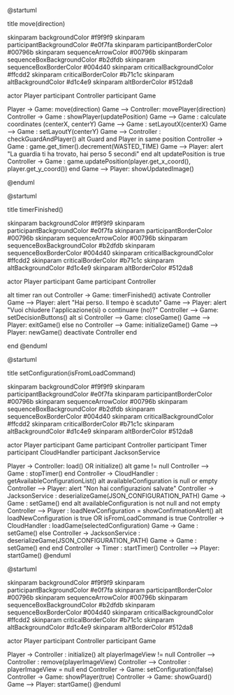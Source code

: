 @startuml

title move(direction)

skinparam backgroundColor #f9f9f9
skinparam participantBackgroundColor #e0f7fa
skinparam participantBorderColor #00796b
skinparam sequenceArrowColor #00796b
skinparam sequenceBoxBackgroundColor #b2dfdb
skinparam sequenceBoxBorderColor #004d40
skinparam criticalBackgroundColor #ffcdd2
skinparam criticalBorderColor #b71c1c
skinparam altBackgroundColor #d1c4e9
skinparam altBorderColor #512da8

actor Player
participant Controller
participant Game

Player -> Game: move(direction)
Game --> Controller: movePlayer(direction)
Controller -> Game : showPlayer(updatePosition)
Game --> Game : calculate coordinates (centerX, centerY)
Game --> Game : setLayoutX(centerX)
Game --> Game : setLayoutY(centerY)
Game --> Controller : checkGuardAndPlayer()
alt Guard and Player in same position
    Controller -> Game : game.get_timer().decrement(WASTED_TIME)
    Game --> Player: alert "La guardia ti ha trovato, hai perso 5 secondi"
end
alt updatePosition is true
    Controller -> Game : game.updatePosition(player.get_x_coord(), player.get_y_coord())
end
Game --> Player: showUpdatedImage()

@enduml



@startuml

title timerFinished()

skinparam backgroundColor #f9f9f9
skinparam participantBackgroundColor #e0f7fa
skinparam participantBorderColor #00796b
skinparam sequenceArrowColor #00796b
skinparam sequenceBoxBackgroundColor #b2dfdb
skinparam sequenceBoxBorderColor #004d40
skinparam criticalBackgroundColor #ffcdd2
skinparam criticalBorderColor #b71c1c
skinparam altBackgroundColor #d1c4e9
skinparam altBorderColor #512da8


actor Player
participant Game
participant Controller


alt timer ran out
Controller -> Game: timerFinished()
activate Controller
Game --> Player: alert "Hai perso. Il tempo è scaduto"
Game --> Player: alert "Vuoi chiudere l'applicazione(sì) o continuare (no)?"
Controller --> Game: setDecisionButtons()
alt sì
    Controller --> Game: closeGame()
    Game --> Player: exitGame()
else no
    Controller --> Game: initializeGame()
    Game --> Player: newGame()
    deactivate Controller
end


end
@enduml



@startuml

title setConfiguration(isFromLoadCommand)

skinparam backgroundColor #f9f9f9
skinparam participantBackgroundColor #e0f7fa
skinparam participantBorderColor #00796b
skinparam sequenceArrowColor #00796b
skinparam sequenceBoxBackgroundColor #b2dfdb
skinparam sequenceBoxBorderColor #004d40
skinparam criticalBackgroundColor #ffcdd2
skinparam criticalBorderColor #b71c1c
skinparam altBackgroundColor #d1c4e9
skinparam altBorderColor #512da8

actor Player
participant Game
participant Controller
participant Timer
participant CloudHandler
participant JacksonService

Player -> Controller: load() OR initialize()
alt game != null
    Controller --> Game : stopTimer()
end
Controller -> CloudHandler : getAvailableConfigurationList()
alt availableConfiguration is null or empty
    Controller --> Player: alert "Non hai configurazioni salvate"
    Controller -> JacksonService : deserializeGame(JSON_CONFIGURATION_PATH)
    Game -> Game : setGame()
end
alt availableConfiguration is not null and not empty
    Controller --> Player : loadNewConfiguration = showConfirmationAlert()
    alt loadNewConfiguration is true OR isFromLoadCommand is true
        Controller -> CloudHandler : loadGame(selectedConfiguration)
        Game -> Game : setGame()
    else
        Controller -> JacksonService : deserializeGame(JSON_CONFIGURATION_PATH)
        Game -> Game : setGame()
    end
end
Controller -> Timer : startTimer()
Controller --> Player: startGame()
@enduml


@startuml

skinparam backgroundColor #f9f9f9
skinparam participantBackgroundColor #e0f7fa
skinparam participantBorderColor #00796b
skinparam sequenceArrowColor #00796b
skinparam sequenceBoxBackgroundColor #b2dfdb
skinparam sequenceBoxBorderColor #004d40
skinparam criticalBackgroundColor #ffcdd2
skinparam criticalBorderColor #b71c1c
skinparam altBackgroundColor #d1c4e9
skinparam altBorderColor #512da8

actor Player
participant Controller
participant Game

Player -> Controller : initialize()
alt playerImageView != null
    Controller --> Controller : remove(playerImageView)
    Controller --> Controller : playerImageView = null
end
Controller -> Game: setConfiguration(false)
Controller -> Game: showPlayer(true)
Controller -> Game: showGuard()
Game --> Player: startGame()
@enduml
